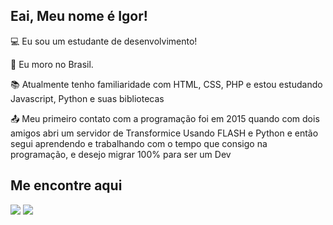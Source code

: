 

## Eai, Meu nome é Igor!

 

:computer: Eu sou um estudante de desenvolvimento!

:house_with_garden: Eu moro no Brasil.

:books: Atualmente tenho familiaridade com HTML, CSS, PHP e estou estudando Javascript, Python e suas bibliotecas

:outbox_tray: Meu primeiro contato com a programação foi em 2015 quando com dois amigos abri um servidor de Transformice Usando FLASH e Python e então segui aprendendo e trabalhando com o tempo que consigo na programação, e desejo migrar 100% para ser um Dev

 

## Me encontre aqui

 [<img src="https://img.shields.io/badge/linkedin-%230077B5.svg?&style=for-the-badge&logo=linkedin&logoColor=white" />](https://www.linkedin.com/in/igufeliphe/) [<img src = "https://img.shields.io/badge/instagram-%23E4405F.svg?&style=for-the-badge&logo=instagram&logoColor=white">](https://www.instagram.com/igufeliphe/) 
